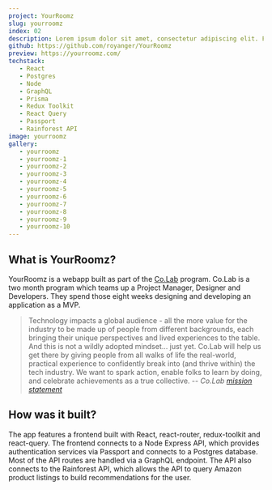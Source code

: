 ```yaml
---
project: YourRoomz
slug: yourroomz
index: 02
description: Lorem ipsum dolor sit amet, consectetur adipiscing elit. Fusce vitae mi a nulla commodo mollis et at dolor. Curabitur consectetur ultrices nulla. Maecenas venenatis ante ac urna interdum, eget fermentum nunc interdum. Phasellus efficitur velit ex, id volutpat elit iaculis fermentum. Aenean quis vehicula eros. Suspendisse potenti. Sed sit amet.
github: https://github.com/royanger/YourRoomz
preview: https://yourroomz.com/
techstack:
   - React
   - Postgres
   - Node
   - GraphQL
   - Prisma
   - Redux Toolkit
   - React Query
   - Passport
   - Rainforest API
image: yourroomz
gallery:
   - yourroomz
   - yourroomz-1
   - yourroomz-2
   - yourroomz-3
   - yourroomz-4
   - yourroomz-5
   - yourroomz-6
   - yourroomz-7
   - yourroomz-8
   - yourroomz-9
   - yourroomz-10
---
```


## What is YourRoomz?

YourRoomz is a webapp built as part of the [Co.Lab](https://www.joincolab.io/) program. Co.Lab is a two month program which teams up a Project Manager, Designer and Developers. They spend those eight weeks designing and developing an application as a MVP.

> Technology impacts a global audience - all the more value for the industry to be made up of people from different backgrounds, each bringing their unique perspectives and lived experiences to the table. And this is not a wildly adopted mindset… just yet. Co.Lab will help us get there by giving people from all walks of life the real-world, practical experience to confidently break into (and thrive within) the tech industry. We want to spark action, enable folks to learn by doing, and celebrate achievements as a true collective. -- _Co.Lab [mission statement](https://www.joincolab.io/our-mission)_

## How was it built?

The app features a frontend built with React, react-router, redux-toolkit and react-query. The frontend connects to a Node Express API, which provides authentication services via Passport and connects to a Postgres database. Most of the API routes are handled via a GraphQL endpoint. The API also connects to the Rainforest API, which allows the API to query Amazon product listings to build recommendations for the user.
